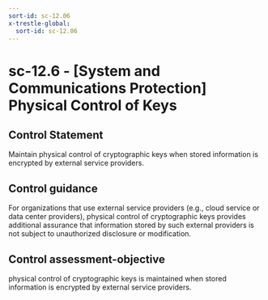 ```yaml
---
sort-id: sc-12.06
x-trestle-global:
  sort-id: sc-12.06
---
```


# sc-12.6 - \[System and Communications Protection\] Physical Control of Keys

## Control Statement

Maintain physical control of cryptographic keys when stored information is encrypted by external service providers.

## Control guidance

For organizations that use external service providers (e.g., cloud service or data center providers), physical control of cryptographic keys provides additional assurance that information stored by such external providers is not subject to unauthorized disclosure or modification.

## Control assessment-objective

physical control of cryptographic keys is maintained when stored information is encrypted by external service providers.
